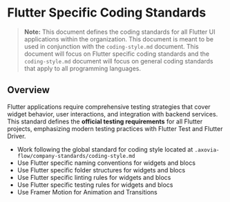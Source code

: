 # Flutter Specific Coding Standards

> **Note:** This document defines the coding standards for all Flutter UI applications within the organization.  This document is meant to be used in conjunction with the `coding-style.md` document.  This document will focus on Flutter specific coding standards and the `coding-style.md` document will focus on general coding standards that apply to all programming languages.

## Overview

Flutter applications require comprehensive testing strategies that cover widget behavior, user interactions, and integration with backend services. This standard defines the **official testing requirements** for all Flutter projects, emphasizing modern testing practices with Flutter Test and Flutter Driver.

- Work following the global standard for coding style located at `.axovia-flow/company-standards/coding-style.md`
- Use Flutter specific naming conventions for widgets and blocs
- Use Flutter specific folder structures for widgets and blocs
- Use Flutter specific linting rules for widgets and blocs
- Use Flutter specific testing rules for widgets and blocs
- Use Framer Motion for Animation and Transitions
